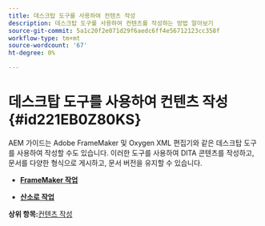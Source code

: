 ```yaml
---
title: 데스크탑 도구를 사용하여 컨텐츠 작성
description: 데스크탑 도구를 사용하여 컨텐츠를 작성하는 방법 알아보기
source-git-commit: 5a1c20f2e071d29f6aedc6ff4e56712123cc358f
workflow-type: tm+mt
source-wordcount: '67'
ht-degree: 0%

---
```



# 데스크탑 도구를 사용하여 컨텐츠 작성 {#id221EB0Z80KS}

AEM 가이드는 Adobe FrameMaker 및 Oxygen XML 편집기와 같은 데스크탑 도구를 사용하여 작성할 수도 있습니다. 이러한 도구를 사용하여 DITA 콘텐츠를 작성하고, 문서를 다양한 형식으로 게시하고, 문서 버전을 유지할 수 있습니다.

- **[FrameMaker 작업](author-desktop-framemaker.md)**

- **[산소로 작업](author-desktop-oxygen.md)**


**상위 항목:**[&#x200B;컨텐츠 작성](authoring-content.md)

